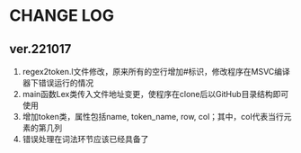 # CHANGE LOG

## ver.221017
1. regex2token.l文件修改，原来所有的空行增加#标识，修改程序在MSVC编译器下错误运行的情况
2. main函数Lex类传入文件地址变更，使程序在clone后以GitHub目录结构即可使用
3. 增加token类，属性包括name, token_name, row, col；其中，col代表当行元素的第几列
4. 错误处理在词法环节应该已经具备了
